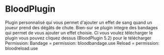 # BloodPlugin
Plugin personnalisé qui vous permet d'ajouter un effet de sang quand un joueur prend des dégâts de chute.
Bien-sur se plugin integre des bandages qui permet de vous ajouter un effet choisie.
Ci vous voulez télécharger le plugin vous pouvez cliquez dessus (BloodPlugin 5.2) pour le télécharger
Permission:
Bandage = permission: bloodbandage.use
Reload = permission: bloodreload.use
